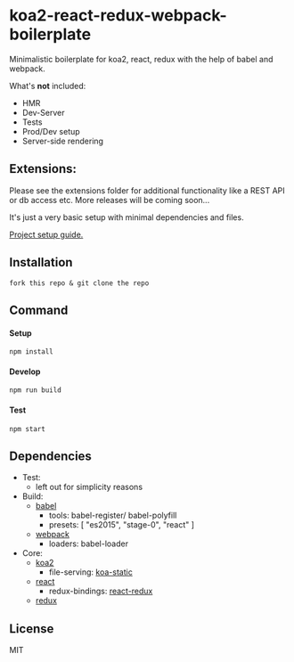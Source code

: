 # koa2-react-redux-webpack-boilerplate


Minimalistic boilerplate for koa2, react, redux with the help of babel and webpack.

What's __not__ included:
- HMR
- Dev-Server
- Tests
- Prod/Dev setup
- Server-side rendering

## Extensions:
Please see the extensions folder for additional functionality like a REST API or db access etc.
More releases will be coming soon...

It's just a very basic setup with minimal dependencies and files.

[Project setup guide.](docs/project-setup.md)

## Installation

    fork this repo & git clone the repo

## Command

#### Setup

    npm install

#### Develop

    npm run build

#### Test

    npm start

## Dependencies

- Test:
    + left out for simplicity reasons
- Build:  
    + [babel](http://babeljs.io/)
      + tools: babel-register/ babel-polyfill
      + presets: [ "es2015", "stage-0", "react" ]
    + [webpack](https://webpack.github.io/)
      + loaders: babel-loader
- Core:
    + [koa2](https://github.com/koajs/koa/tree/v2.x)
      + file-serving: [koa-static](https://github.com/koajs/static)
    + [react](https://facebook.github.io/react/)
      + redux-bindings: [react-redux](https://github.com/reactjs/react-redux)
    + [redux](http://redux.js.org/)


## License

MIT
